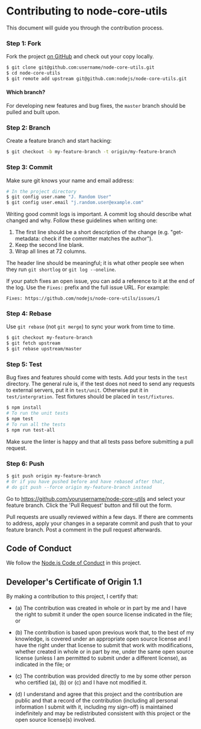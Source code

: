 # Contributing to node-core-utils

This document will guide you through the contribution process.

### Step 1: Fork

Fork the project [on GitHub](https://github.com/nodejs/node-core-utils)
and check out your copy locally.

```bash
$ git clone git@github.com:username/node-core-utils.git
$ cd node-core-utils
$ git remote add upstream git@github.com:nodejs/node-core-utils.git
```

#### Which branch?

For developing new features and bug fixes, the `master` branch should be pulled
and built upon.

### Step 2: Branch

Create a feature branch and start hacking:

```bash
$ git checkout -b my-feature-branch -t origin/my-feature-branch
```

### Step 3: Commit

Make sure git knows your name and email address:

```bash
# In the project directory
$ git config user.name "J. Random User"
$ git config user.email "j.random.user@example.com"
```

Writing good commit logs is important. A commit log should describe what
changed and why. Follow these guidelines when writing one:

1. The first line should be a short description of the change
  (e.g. "get-metadata: check if the committer matches the author").
2. Keep the second line blank.
3. Wrap all lines at 72 columns.

The header line should be meaningful; it is what other people see when they
run `git shortlog` or `git log --oneline`.

If your patch fixes an open issue, you can add a reference to it at the end
of the log. Use the `Fixes:` prefix and the full issue URL. For example:

```
Fixes: https://github.com/nodejs/node-core-utils/issues/1
```

### Step 4: Rebase

Use `git rebase` (not `git merge`) to sync your work from time to time.

```bash
$ git checkout my-feature-branch
$ git fetch upstream
$ git rebase upstream/master
```

### Step 5: Test

Bug fixes and features should come with tests. Add your tests in the
`test` directory. The general rule is, if the test does not need to send
any requests to external servers, put it in `test/unit`. Otherwise put it
in `test/intergration`. Test fixtures should be placed in `test/fixtures`.

```bash
$ npm install
# To run the unit tests
$ npm test
# To run all the tests
$ npm run test-all
```

Make sure the linter is happy and that all tests pass before submitting a
pull request.

### Step 6: Push

```bash
$ git push origin my-feature-branch
# Or if you have pushed before and have rebased after that,
# do git push --force origin my-feature-branch instead
```

Go to https://github.com/yourusername/node-core-utils and
select your feature branch. Click the 'Pull Request' button
and fill out the form.

Pull requests are usually reviewed within a few days. If there are comments
to address, apply your changes in a separate commit and push that to your
feature branch. Post a comment in the pull request afterwards.

## Code of Conduct

We follow the
[Node.js Code of Conduct](https://github.com/nodejs/admin/blob/master/CODE_OF_CONDUCT.md)
in this project.

## Developer's Certificate of Origin 1.1

By making a contribution to this project, I certify that:

* (a) The contribution was created in whole or in part by me and I
  have the right to submit it under the open source license
  indicated in the file; or

* (b) The contribution is based upon previous work that, to the best
  of my knowledge, is covered under an appropriate open source
  license and I have the right under that license to submit that
  work with modifications, whether created in whole or in part
  by me, under the same open source license (unless I am
  permitted to submit under a different license), as indicated
  in the file; or

* (c) The contribution was provided directly to me by some other
  person who certified (a), (b) or (c) and I have not modified
  it.

* (d) I understand and agree that this project and the contribution
  are public and that a record of the contribution (including all
  personal information I submit with it, including my sign-off) is
  maintained indefinitely and may be redistributed consistent with
  this project or the open source license(s) involved.
